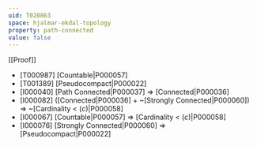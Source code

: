 ```yaml
---
uid: T020863
space: hjalmar-ekdal-topology
property: path-connected
value: false
---
```

[[Proof]]

* [T000987] [Countable|P000057]
* [T001389] [Pseudocompact|P000022]
* [I000040] [Path Connected|P000037] => [Connected|P000036]
* [I000082] ([Connected|P000036] + ~[Strongly Connected|P000060]) => ~[Cardinality < $\mathfrak(c)$|P000058]
* [I000067] [Countable|P000057] => [Cardinality < $\mathfrak(c)$|P000058]
* [I000076] [Strongly Connected|P000060] => [Pseudocompact|P000022]

